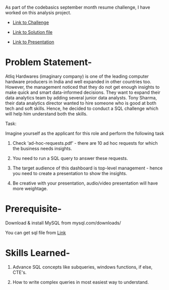 As part of the codebasics september month resume challenge, I have worked on this analysis project.

- <a href = "https://codebasics.io/event/codebasics-resume-project-challenge">Link to Challenge </a>

- <a href = "https://github.com/Sakshiloharkar/Consumer-Goods-Analysis/blob/main/Consumer%20Goods%20Analysis.sql">Link to Solution file</a>

- <a href = "https://github.com/Sakshiloharkar/Consumer-Goods-Analysis/blob/main/Consumer%20Good%20Analysis.pptx">Link to Presentation</a>

# Problem Statement-

Atliq Hardwares (imaginary company) is one of the leading computer hardware producers in India and well expanded in other countries too.
However, the management noticed that they do not get enough insights to make quick and smart data-informed decisions.
They want to expand their data analytics team by adding several junior data analysts.
Tony Sharma, their data analytics director wanted to hire someone who is good at both tech and soft skills.
Hence, he decided to conduct a SQL challenge which will help him understand both the skills.

Task:  

Imagine yourself as the applicant for this role and perform the following task

1.    Check ‘ad-hoc-requests.pdf’ - there are 10 ad hoc requests for which the business needs insights.

2.    You need to run a SQL query to answer these requests. 

3.    The target audience of this dashboard is top-level management - hence you need to create a presentation to show the insights.

4.    Be creative with your presentation, audio/video presentation will have more weightage.



# Prerequisite-

Download & install MySQL from mysql.com/downloads/

You can get sql file from <a href = "https://codebasics.io/event/codebasics-resume-project-challenge">Link</a>

# Skills Learned- 

1. Advance SQL concepts like subqueries, windows functions, if else, CTE's.

2. How to write complex queries in most easiest way to understand.
